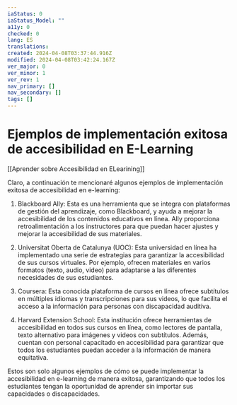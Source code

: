 ```yaml
---
iaStatus: 0
iaStatus_Model: ""
a11y: 0
checked: 0
lang: ES
translations: 
created: 2024-04-08T03:37:44.916Z
modified: 2024-04-08T03:42:24.167Z
ver_major: 0
ver_minor: 1
ver_rev: 1
nav_primary: []
nav_secondary: []
tags: []
---
```

# Ejemplos de implementación exitosa de accesibilidad en E-Learning

[[Aprender sobre Accesibilidad en ELearining]]

Claro, a continuación te mencionaré algunos ejemplos de implementación exitosa de accesibilidad en e-learning:

1. Blackboard Ally: Esta es una herramienta que se integra con plataformas de gestión del aprendizaje, como Blackboard, y ayuda a mejorar la accesibilidad de los contenidos educativos en línea. Ally proporciona retroalimentación a los instructores para que puedan hacer ajustes y mejorar la accesibilidad de sus materiales.

2. Universitat Oberta de Catalunya (UOC): Esta universidad en línea ha implementado una serie de estrategias para garantizar la accesibilidad de sus cursos virtuales. Por ejemplo, ofrecen materiales en varios formatos (texto, audio, video) para adaptarse a las diferentes necesidades de sus estudiantes.

3. Coursera: Esta conocida plataforma de cursos en línea ofrece subtítulos en múltiples idiomas y transcripciones para sus videos, lo que facilita el acceso a la información para personas con discapacidad auditiva.

4. Harvard Extension School: Esta institución ofrece herramientas de accesibilidad en todos sus cursos en línea, como lectores de pantalla, texto alternativo para imágenes y videos con subtítulos. Además, cuentan con personal capacitado en accesibilidad para garantizar que todos los estudiantes puedan acceder a la información de manera equitativa.

Estos son solo algunos ejemplos de cómo se puede implementar la accesibilidad en e-learning de manera exitosa, garantizando que todos los estudiantes tengan la oportunidad de aprender sin importar sus capacidades o discapacidades.
